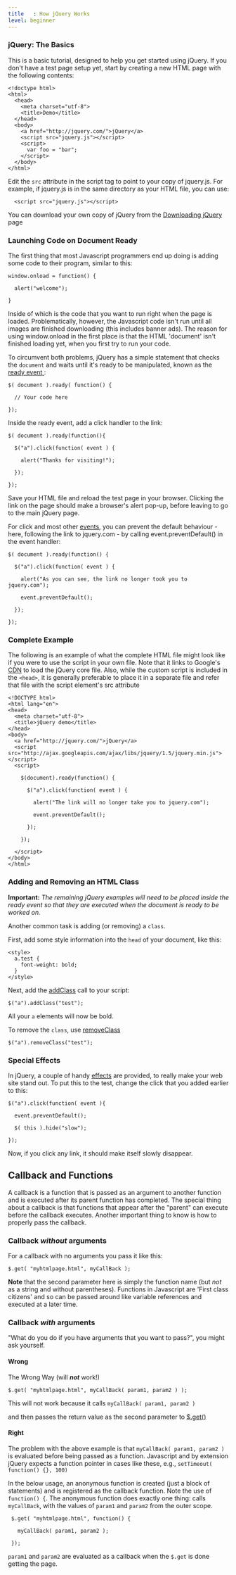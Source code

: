```yaml
---
title   : How jQuery Works
level: beginner
---
```

### jQuery: The Basics

This is a basic tutorial, designed to help you get started using jQuery. If you
don't have a test page setup yet, start by creating a new HTML page with the
following contents:
```
<!doctype html>
<html>
  <head>
    <meta charset="utf-8">
    <title>Demo</title>
  </head>
  <body>
    <a href="http://jquery.com/">jQuery</a>
    <script src="jquery.js"></script>
    <script>
      var foo = "bar";
    </script>
  </body>
</html>
```

Edit the `src` attribute in the script tag to point to your copy of jquery.js.
For example, if jquery.js is in the same directory as your HTML file, you
can use:
```
  <script src="jquery.js"></script>
```

You can download your own copy of jQuery from the [Downloading jQuery](http://jquery.com/download/) page

### Launching Code on Document Ready
The first thing that most Javascript programmers end up doing is adding some code to their program, similar to this:
```
window.onload = function() {

  alert("welcome");

}
```
Inside of which is the code that you want to run right when the page is loaded. Problematically, however, the Javascript code isn't run until all images are finished downloading (this includes banner ads). The reason for using window.onload in the first place is that the HTML 'document' isn't finished loading yet, when you first try to run your code.

To circumvent both problems, jQuery has a simple statement that checks the `document` and waits until it's ready to be manipulated, known as the [ ready event ](http://api.jquery.com/ready):

```
$( document ).ready( function() {

  // Your code here

});
```

Inside the ready event, add a click handler to the link:

```
$( document ).ready(function(){

  $("a").click(function( event ) {

    alert("Thanks for visiting!");

  });

});
```
Save your HTML file and reload the test page in your browser. Clicking the link on the page should make a browser's alert pop-up, before leaving to go to the main jQuery page.

For click and most other [events](http://api.jquery.com/category/events/), you can prevent the default behaviour - here, following the link to jquery.com - by calling event.preventDefault() in the event handler:

```
$( document ).ready(function() {

  $("a").click(function( event ) {

    alert("As you can see, the link no longer took you to jquery.com");

    event.preventDefault();

  });

});
```

### Complete Example

The following is an example of what the complete HTML file might look like if
you were to use the script in your own file. Note that it links to Google's
[CDN](http://code.google.com/apis/libraries/) to load the jQuery core file.
Also, while the custom script is included in the `<head>`, it is generally
preferable to place it in a separate file and refer that file with the script
element's src attribute

```
<!DOCTYPE html>
<html lang="en">
<head>
  <meta charset="utf-8">
  <title>jQuery demo</title>
</head>
<body>
  <a href="http://jquery.com/">jQuery</a>
  <script src="http://ajax.googleapis.com/ajax/libs/jquery/1.5/jquery.min.js"></script>
  <script>

    $(document).ready(function() {

      $("a").click(function( event ) {

        alert("The link will no longer take you to jquery.com");

        event.preventDefault();

      });

    });

  </script>
</body>
</html>
```

### Adding and Removing an HTML Class

**Important:** *The remaining jQuery examples will need to be placed inside the ready event so that they are executed when the document is ready to be worked on.*

Another common task is adding (or removing) a `class`.

First, add some style information into the `head` of your document, like this:

```
<style>
  a.test {
    font-weight: bold;
  }
</style>
```

Next, add the [addClass](http://api.jquery.com/addClass) call to your script:

```
$("a").addClass("test");
```

All your `a` elements will now be bold.

To remove the `class`, use [removeClass](http://api.jquery.com/removeClass)

```
$("a").removeClass("test");
```

### Special Effects

In jQuery, a couple of handy [effects](http://api.jquery.com/category/effects/)
are provided, to really make your web site stand out. To put this to the test,
change the click that you added earlier to this:

```
$("a").click(function( event ){

  event.preventDefault();

  $( this ).hide("slow");

});
```

Now, if you click any link, it should make itself slowly disappear.

## Callback and Functions

A callback is a function that is passed as an argument to another function and
is executed after its parent function has completed. The special thing about a
callback is that functions that appear after the "parent" can execute before
the callback executes.  Another important thing to know is how to properly pass
the callback.

### Callback *without* arguments

For a callback with no arguments you pass it like this:

```
$.get( "myhtmlpage.html", myCallBack );
```

**Note** that the second parameter here is simply the function name (but *not* as a string and without parentheses). Functions in Javascript are 'First class citizens' and so can be passed around like variable references and executed at a later time.

### Callback *with* arguments

"What do you do if you have arguments that you want to pass?", you might ask yourself.

#### Wrong
The Wrong Way (will ***not*** work!)

```
$.get( "myhtmlpage.html", myCallBack( param1, param2 ) );
```


This will not work because it calls `myCallBack( param1, param2 )`


and then passes the return value as the second parameter to [$.get()](http://api.jquery.com/jQuery.get/)

#### Right

The problem with the above example is that `myCallBack( param1, param2 )` is
evaluated before being passed as a function. Javascript and by extension jQuery
expects a function pointer in cases like these, e.g., `setTimeout( function() {}, 100)`

In the below usage, an anonymous function is created (just a block of
statements) and is registered as the callback function.  Note the use of
`function() {`.  The anonymous function does exactly one thing:  calls
`myCallBack`, with the values of `param1` and `param2` from the outer scope.

```
 $.get( "myhtmlpage.html", function() {

   myCallBack( param1, param2 );

 });
```

`param1` and `param2` are evaluated as a callback when the `$.get` is done getting the page.

